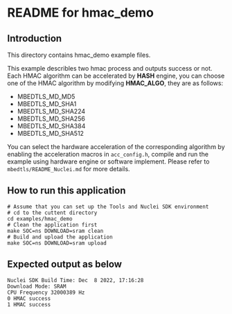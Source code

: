 # README for hmac_demo

## Introduction

This directory contains hmac_demo example files.

This example describles two hmac process and outputs success or not. Each HMAC algorithm can be accelerated by **HASH** engine, you can choose one of the HMAC algorithm by modifying **HMAC_ALGO**, they are as follows:

- MBEDTLS_MD_MD5
- MBEDTLS_MD_SHA1
- MBEDTLS_MD_SHA224
- MBEDTLS_MD_SHA256
- MBEDTLS_MD_SHA384
- MBEDTLS_MD_SHA512

You can select the hardware acceleration of the corresponding algorithm by enabling the acceleration macros in `acc_config.h`, compile and run the example using hardware engine or software implement. Please refer to `mbedtls/README_Nuclei.md` for more details.

## How to run this application

    # Assume that you can set up the Tools and Nuclei SDK environment
    # cd to the cuttent directory
    cd examples/hmac_demo
    # Clean the application first
    make SOC=ns DOWNLOAD=sram clean
    # Build and upload the application
    make SOC=ns DOWNLOAD=sram upload

## Expected output as below

    Nuclei SDK Build Time: Dec  8 2022, 17:16:28
    Download Mode: SRAM
    CPU Frequency 32000389 Hz
    0 HMAC success
    1 HMAC success